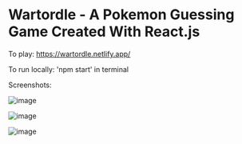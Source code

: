 # Wartordle - A Pokemon Guessing Game Created With React.js

To play: https://wartordle.netlify.app/

To run locally: 'npm start' in terminal

Screenshots:

![image](https://github.com/chenjerry623/Wartordle/assets/126199409/b1a5eeed-05f5-44ad-848c-a22f0e9d63b9)

![image](https://github.com/chenjerry623/Wartordle/assets/126199409/e4fb050b-ef72-484a-92be-346e846ac67d)

![image](https://github.com/chenjerry623/Wartordle/assets/126199409/306de07d-83ed-4ad1-a23e-c694d19db221)
